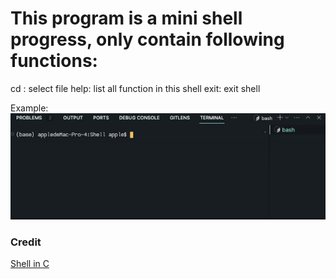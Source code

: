 # This program is a mini shell progress, only contain following functions: 

cd : select file 
help: list all function in this shell
exit: exit shell 

Example: 
![example](miniShell.gif)

### Credit
[Shell in C](https://brennan.io/2015/01/16/write-a-shell-in-c/)